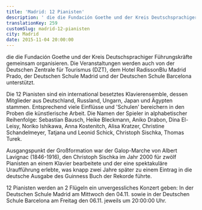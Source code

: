 ```yaml
---
title: 'Madrid: 12 Pianisten'
description: ' die die Fundación Goethe und der Kreis Deutschsprachiger Führungskräfte gemeinsam organisieren.'
translationKey: 259
customSlug: madrid-12-pianisten
city: Madrid
date: 2015-11-04 20:00:00
---
```


die die Fundación Goethe und der Kreis Deutschsprachiger Führungskräfte gemeinsam organisieren. Die Veranstaltungen werden auch von der Deutschen Zentrale für Tourismus (DZT), dem Hotel RadissonBlu Madrid Prado, der Deutschen Schule Madrid und der Deutschen Schule Barcelona unterstützt.

Die 12 Pianisten sind ein international besetztes Klavierensemble, dessen Mitglieder aus Deutschland, Russland, Ungarn, Japan und Ägypten stammen. Entsprechend viele Einflüsse und 'Schulen' bereichern in den Proben die künstlerische Arbeit. Die Namen der Spieler in alphabetischer Reihenfolge: Sebastian Bausch, Heike Bleckmann, Aniko Drabon, Dina El-Leisy, Noriko Ishikawa, Anna Kostenitch, Alisa Kratzer, Christine Schandelmeyer, Tatjana und Leonid Schick, Christoph Sischka, Thomas Turek.

Ausgangspunkt der Großformation war der Galop-Marche von Albert Lavignac (1846-1916), den Christoph Sischka im Jahr 2000 für zwölf Pianisten an einem Klavier bearbeitete und der eine spektakuläre Uraufführung erlebte, was knapp zwei Jahre später zu einem Eintrag in die deutsche Ausgabe des Guinness Buch der Rekorde führte.

12 Pianisten werden an 2 Flügeln ein unvergessliches Konzert geben: In der Deutschen Schule Madrid am Mittwoch den 04.11. sowie in der Deutschen Schule Barcelona am Freitag den 06.11. jeweils um 20:00:00 Uhr.
